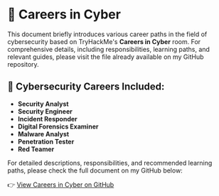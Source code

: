 # 🚀 Careers in Cyber

This document briefly introduces various career paths in the field of cybersecurity based on TryHackMe's **Careers in Cyber** room. For comprehensive details, including responsibilities, learning paths, and relevant guides, please visit the file already available on my GitHub repository.

## 📌 Cybersecurity Careers Included:
- **Security Analyst**
- **Security Engineer**
- **Incident Responder**
- **Digital Forensics Examiner**
- **Malware Analyst**
- **Penetration Tester**
- **Red Teamer**

For detailed descriptions, responsibilities, and recommended learning paths, please check the full document on my GitHub below:

👉 [View Careers in Cyber on GitHub](https://github.com/hackkim/TryHackMe/blob/master/thm-pre-security/introduction-to-cyber-security/careers-in-cyber.md)
